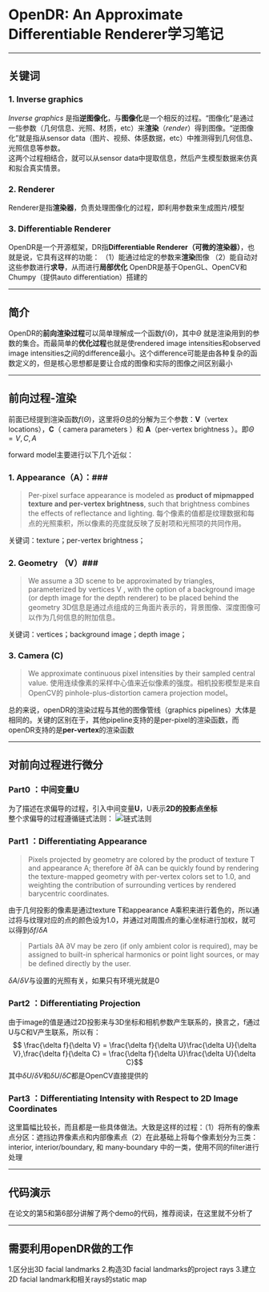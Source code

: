 ﻿# OpenDR: An Approximate Differentiable Renderer学习笔记


---

## 关键词 ##
### 1. Inverse graphics ###
*Inverse graphics* 是指**逆图像化**，与**图像化**是一个相反的过程。“图像化”是通过一些参数（几何信息、光照、材质，etc）来**渲染**（*render*）得到图像。“逆图像化”就是指从sensor data（图片、视频、体感数据，etc）中推测得到几何信息、光照信息等参数。   
这两个过程相结合，就可以从sensor data中提取信息，然后产生模型数据来仿真和拟合真实情景。

### 2. Renderer ###
Renderer是指**渲染器**，负责处理图像化的过程，即利用参数来生成图片/模型

### 3. Differentiable Renderer ###
OpenDR是一个开源框架，DR指**Differentiable Renderer（可微的渲染器）**，也就是说，它具有这样的功能：
（1）能通过给定的参数来**渲染**图像
（2）能自动对这些参数进行**求导**，从而进行**局部优化**
OpenDR是基于OpenGL、OpenCV和Chumpy（提供auto differentiation）搭建的


----------


## 简介 ##
OpenDR的**前向渲染过程**可以简单理解成一个函数$f(\Theta)$，其中$\Theta$ 就是渲染用到的参数的集合。而最简单的**优化过程**也就是使rendered image intensities和observed image intensities之间的difference最小。这个difference可能是由各种复杂的函数定义的，但是核心思想都是要让合成的图像和实际的图像之间区别最小


----------


## 前向过程-渲染 ##
前面已经提到渲染函数$f(\Theta)$，这里将$\Theta$总的分解为三个参数：**V**（vertex locations），**C**（ camera parameters ）和 **A**（per-vertex brightness ）。即$\Theta = {V, C, A}$    

forward model主要进行以下几个近似：
### 1. Appearance（A）：###

>  Per-pixel surface appearance is modeled as **product of mipmapped texture and per-vertex brightness**, such that brightness combines the effects of reflectance and lighting. 
每个像素的值都是纹理数据和每点的光照乘积，所以像素的亮度就反映了反射项和光照项的共同作用。

关键词：texture；per-vertex brightness；

### 2. Geometry （V）###

>  We assume a 3D scene to be approximated by triangles, parameterized by vertices V , with the option of a background image (or depth image for the depth renderer) to be placed behind the geometry
3D信息是通过点组成的三角面片表示的，背景图像、深度图像可以作为几何信息的附加信息。

关键词：vertices；background image；depth image；

### 3. Camera (C) ###

> We approximate continuous pixel intensities by their sampled central value.
使用连续像素的采样中心值来近似像素的强度。相机投影模型是来自OpenCV的 pinhole-plus-distortion camera projection model。

总的来说，openDR的渲染过程与其他的图像管线（graphics pipelines）大体是相同的。关键的区别在于，其他pipeline支持的是per-pixel的渲染函数，而openDR支持的是**per-vertex**的渲染函数


----------
## 对前向过程进行微分 ##
### Part0 ：中间变量U ###
为了描述在求偏导的过程，引入中间变量**U**，U表示**2D的投影点坐标**  
整个求偏导的过程遵循链式法则：
![链式法则][1]

### Part1 ：Differentiating Appearance ###

> Pixels projected by geometry are colored by the product of texture T and appearance A; therefore ∂f ∂A can be quickly found by rendering the texture-mapped geometry with per-vertex colors set to 1.0, and weighting the contribution of surrounding vertices by rendered barycentric coordinates. 

由于几何投影的像素是通过texture T和appearance A乘积来进行着色的，所以通过将与纹理对应的点的颜色设为1.0，并通过对周围点的重心坐标进行加权，就可以得到$\delta f/\delta A$  
> Partials ∂A ∂V may be zero (if only ambient color is required), may be assigned to built-in spherical harmonics or point light sources, or may be deﬁned directly by the user.

$\delta A/\delta V$与设置的光照有关，如果只有环境光就是0  

### Part2 ：Differentiating Projection ###
由于image的值是通过2D投影来与3D坐标和相机参数产生联系的，换言之，f通过U与C和V产生联系，所以有：
$$ \frac{\delta f}{\delta V} = \frac{\delta f}{\delta U}\frac{\delta U}{\delta V},\frac{\delta f}{\delta C} = \frac{\delta f}{\delta U}\frac{\delta U}{\delta C}$$
其中$\delta U/\delta V$和$\delta U/\delta C$都是OpenCV直接提供的

### Part3 ：Differentiating Intensity with Respect to  2D Image Coordinates  ###
这里篇幅比较长，而且都是一些具体做法。大致是这样的过程：（1）将所有的像素点分区：遮挡边界像素点和内部像素点（2）在此基础上将每个像素划分为三类：interior, interior/boundary, 和 many-boundary 中的一类，使用不同的filter进行处理


----------
## 代码演示 ##
在论文的第5和第6部分讲解了两个demo的代码，推荐阅读，在这里就不分析了


----------
## 需要利用openDR做的工作 ##
1.区分出3D facial landmarks
2.构造3D facial landmarks的project rays
3.建立2D facial landmark和相关rays的static map

  [1]: http://m.qpic.cn/psb?/V13Ti98m05LW5b/PJ.th52wDmEWP7e3kKKxtdFE4inZgveuDT0UJjAn*Ek!/b/dL8AAAAAAAAA&bo=uQGZAQAAAAADFxI!&rf=viewer_4